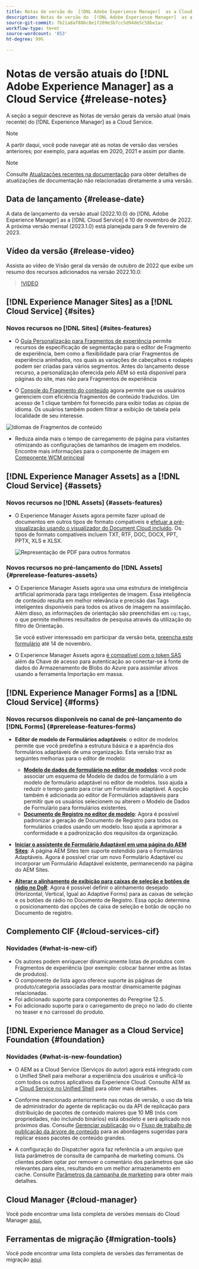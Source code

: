 ```yaml
---
title: Notas de versão do  [!DNL Adobe Experience Manager]  as a Cloud Service 2022.10.0.
description: Notas de versão do  [!DNL Adobe Experience Manager]  as a Cloud Service 2022.10.0.
source-git-commit: 7b21a8af886c8e1f209e3b7cc5d94de5c58be1ac
workflow-type: tm+mt
source-wordcount: '853'
ht-degree: 99%

---
```



# Notas de versão atuais do [!DNL Adobe Experience Manager] as a Cloud Service {#release-notes}

A seção a seguir descreve as Notas de versão gerais da versão atual (mais recente) do [!DNL Experience Manager] as a Cloud Service.

>[!NOTE]
>
>A partir daqui, você pode navegar até as notas de versão das versões anteriores; por exemplo, para aquelas em 2020, 2021 e assim por diante.

>[!NOTE]
>
>Consulte [Atualizações recentes na documentação](https://experienceleague.adobe.com/docs/experience-manager-release-information/aem-release-updates/doc-updates/documentation-updates.html?lang=pt-BR) para obter detalhes de atualizações de documentação não relacionadas diretamente a uma versão.

## Data de lançamento {#release-date}

A data de lançamento da versão atual (2022.10.0) do [!DNL Adobe Experience Manager] as a [!DNL Cloud Service] é 10 de novembro de 2022. A próxima versão mensal (2023.1.0) está planejada para 9 de fevereiro de 2023.

## Vídeo da versão {#release-video}

Assista ao vídeo de Visão geral da versão de outubro de 2022 que exibe um resumo dos recursos adicionados na versão 2022.10.0:

>[!VIDEO](https://video.tv.adobe.com/v/3409801/?quality=12)

## [!DNL Experience Manager Sites] as a [!DNL Cloud Service] {#sites}


### Novos recursos no [!DNL Sites] {#sites-features}

* O [Guia Personalização para Fragmentos de experiência](/help/sites-cloud/authoring/fundamentals/experience-fragments.md#personalization-experience-fragment) permite recursos de especificação de segmentação para o editor de Fragmento de experiência, bem como a flexibilidade para criar Fragmentos de experiência aninhados, nos quais as variações de cabeçalhos e rodapés podem ser criadas para vários segmentos. Antes do lançamento desse recurso, a personalização oferecida pelo AEM só está disponível para páginas do site, mas não para Fragmentos de experiência

* O [Console do Fragmento do conteúdo](/help/sites-cloud/administering/content-fragments/content-fragments-console.md) agora permite que os usuários gerenciem com eficiência fragmentos de conteúdo traduzidos. Um acesso de 1 clique também foi fornecido para exibir todas as cópias de idioma. Os usuários também podem filtrar a exibição de tabela pela localidade de seu interesse.

![Idiomas de Fragmentos de conteúdo](/help/release-notes/assets/cfconsole-languages.png)

* Reduza ainda mais o tempo de carregamento de página para visitantes otimizando as configurações de tamanhos de imagem em modelos. Encontre mais informações para o componente de imagem em [Componente WCM principal](https://github.com/adobe/aem-core-wcm-components)

## [!DNL Experience Manager Assets] as a [!DNL Cloud Service] {#assets}

### Novos recursos no [!DNL Assets] {#assets-features}

* O Experience Manager Assets agora permite fazer upload de documentos em outros tipos de formato compatíveis e [efetuar a pré-visualização usando o visualizador do Document Cloud incluído](/help/assets/manage-pdf-documents.md). Os tipos de formato compatíveis incluem TXT, RTF, DOC, DOCX, PPT, PPTX, XLS e XLSX.

   ![Representação de PDF para outros formatos](/help/release-notes/assets/multi-page-other-formats.png)


### Novos recursos no pré-lançamento do [!DNL Assets] {#prerelease-features-assets}

* O Experience Manager Assets agora usa uma estrutura de inteligência artificial aprimorada para tags inteligentes de imagem. Essa inteligência de conteúdo resulta em melhor relevância e precisão das Tags inteligentes disponíveis para todos os ativos de imagem na assimilação. Além disso, as informações de orientação são preenchidas em `cq:tags`, o que permite melhores resultados de pesquisa através da utilização do filtro de Orientação.

   Se você estiver interessado em participar da versão beta, [preencha este formulário](https://forms.office.com/pages/responsepage.aspx?id=Wht7-jR7h0OUrtLBeN7O4epXZrTVKKdJkUiHeolccf9UNEwyNEpHVEFaODdBNFZQSlFDREZQOVRRTy4u) até 14 de novembro.

* O Experience Manager Assets agora [é compatível com o token SAS](/help/assets/add-assets.md#asset-bulk-ingestor) além da Chave de acesso para autenticação ao conectar-se à fonte de dados do Armazenamento de Blobs do Azure para assimilar ativos usando a ferramenta Importação em massa.

## [!DNL Experience Manager Forms] as a [!DNL Cloud Service] {#forms}

### Novos recursos disponíveis no canal de pré-lançamento do [!DNL Forms] {#prerelease-features-forms}

* **Editor de modelo de Formulários adaptáveis**: o editor de modelos permite que você predefina a estrutura básica e a aparência dos formulários adaptáveis de uma organização. Esta versão traz as seguintes melhorias para o editor de modelo:
   * **[Modelo de dados de formulário no editor de modelos](/help/forms/creating-adaptive-form.md#edit-form-model-properties-of-an-adaptive-form-edit-form-model)**: você pode associar um esquema de Modelo de dados de formulário a um modelo de formulário adaptável no editor de modelos. Isso ajuda a reduzir o tempo gasto para criar um Formulário adaptável. A opção também é adicionada ao editor de Formulários adaptáveis para permitir que os usuários selecionem ou alterem o Modelo de Dados de Formulário para formulários existentes.
   * **[Documento de Registro no editor de modelo](/help/forms/generate-document-of-record-for-non-xfa-based-adaptive-forms.md#document-of-record-support-in-adaptive-form-editor-dor-support-in-adaptiveform)**: Agora é possível padronizar a geração de Documento de Registro para todos os formulários criados usando um modelo. Isso ajuda a aprimorar a conformidade e a padronização dos requisitos da organização.

* **[Iniciar o assistente de Formulário Adaptável em uma página do AEM Sites](/help/forms/embed-adaptive-form-aem-sites.md)**: A página AEM Sites tem suporte estendido para o Formulários Adaptáveis. Agora é possível criar um novo Formulário Adaptável ou incorporar um Formulário Adaptável existente, permanecendo na página do AEM Sites.
* **[Alterar o alinhamento de exibição para caixas de seleção e botões de rádio no DoR](/help/forms/generate-document-of-record-for-non-xfa-based-adaptive-forms.md#customize-the-branding-information-in-document-of-record-customize-the-branding-information-in-document-of-record)**: Agora é possível definir o alinhamento desejado (Horizontal, Vertical, Igual ao Adaptive Forms) para as caixas de seleção e os botões de rádio no Documento de Registro. Essa opção determina o posicionamento das opções de caixa de seleção e botão de opção no Documento de registro.

## Complemento CIF {#cloud-services-cif}

### Novidades {#what-is-new-cif}

* Os autores podem enriquecer dinamicamente listas de produtos com Fragmentos de experiência (por exemplo: colocar banner entre as listas de produtos).
* O componente de lista agora oferece suporte às páginas de produto/categoria associadas para mostrar dinamicamente páginas relacionadas.
* Foi adicionado suporte para componentes do Peregrine 12.5.
* Foi adicionado suporte para o carregamento de preço no lado do cliente no teaser e no carrossel do produto.

## [!DNL Experience Manager as a Cloud Service] Foundation {#foundation}

### Novidades {#what-is-new-foundation}

* O AEM as a Cloud Service (Serviços do autor) agora está integrado com o Unified Shell para melhorar a experiência dos usuários e unificá-lo com todos os outros aplicativos da Experience Cloud. Consulte AEM as a [Cloud Service no Unified Shell](/help/overview/aem-cloud-service-on-unified-shell.md) para obter mais detalhes.

* Conforme mencionado anteriormente nas notas de versão, o uso da tela de administrador do agente de replicação ou da API de replicação para distribuição de pacotes de conteúdo maiores que 10 MB (nós com propriedades, não incluindo binários) está obsoleto e será aplicado nos próximos dias. Consulte [Gerenciar publicação](/help/operations/replication.md#manage-publication) ou o [Fluxo de trabalho de publicação da árvore de conteúdo](/help/operations/replication.md#publish-content-tree-workflow) para as abordagens sugeridas para replicar esses pacotes de conteúdo grandes.

* A configuração do Dispatcher agora faz referência a um arquivo que lista parâmetros de consulta de campanha de marketing comuns. Os clientes podem optar por remover o comentário dos parâmetros que são relevantes para eles, resultando em um melhor armazenamento em cache. Consulte [Parâmetros da campanha de marketing](/help/implementing/dispatcher/caching.md#marketing-parameters) para obter mais detalhes.

## Cloud Manager {#cloud-manager}

Você pode encontrar uma lista completa de versões mensais do Cloud Manager [aqui.](/help/implementing/cloud-manager/release-notes/current.md)

## Ferramentas de migração {#migration-tools}

Você pode encontrar uma lista completa de versões das ferramentas de migração [aqui](/help/journey-migration/release-notes/release-notes-migration-tools-current.md).
